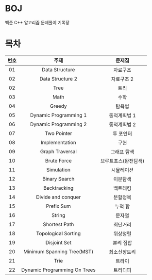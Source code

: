 # BOJ
백준 C++ 알고리즘 문제풀이 기록장

# 목차


 번호 | 주제                | 문제집    |
  | :------:  | :-----------------: | :------:  | 
01 |  Data Structure | 자료구조  | [바로가기](./자료구조) |
| 02 | Data Structure 2 | 자료구조 2 | [바로가기](./자료구조 2) |
| 02 | Tree | 트리 | [바로가기](./트리) |
| 03 | Math | 수학 | [바로가기](./수학) | 18 | 29 | ![status][Doing] |
| 04 | Greedy | 탐욕법 | [바로가기](./탐욕법) | 27 | 62 | ![status][Doing] |
| 05 | Dynamic Programming 1 | 동적계획법 1 | [바로가기](./동적계획법1) | 27 | 80 | ![status][Doing] |
| 06 | Dynamic Programming 2 | 동적계획법 2 | [바로가기](./동적계획법2) | 28 | 81 | ![status][Doing] |
| 07 | Two Pointer | 투 포인터 | [바로가기](./투포인터) | 13 | 36 | ![status][Doing] |
| 08 | Implementation | 구현 | [바로가기](./구현) | 30 | 51 | ![status][Doing] |
| 09 | Graph Traversal | 그래프 탐색 | [바로가기](./그래프탐색) | 31 | 96 | ![status][Doing] |
| 10 | Brute Force | 브루트포스(완전탐색) | [바로가기](./브루트포스) | 33 | 94 | ![status][Doing] |
| 11 | Simulation | 시뮬레이션 | [바로가기](./시뮬레이션) | 30 | 48 | ![status][Doing] |
| 12 | Binary Search | 이분탐색 | [바로가기](./이분탐색) | 20 | 66 | ![status][Doing] |
| 13 | Backtracking | 백트래킹 | [바로가기](./백트래킹) | 28 | 75 | ![status][Doing] |
| 14 | Divide and conquer | 분할정복 | [바로가기](./분할정복) | 08 | 18 | ![status][Doing] |
| 15 | Prefix Sum | 누적 합 | [바로가기](./누적합) | 11 | 32 | ![status][Doing] |
| 16 | String | 문자열 | [바로가기](./문자열) | 19 | 64 | ![status][Doing] |
| 17 | Shortest Path | 최단거리 | [바로가기](./최단거리) | 18 | 53 | ![status][Doing] |
| 18 | Topological Sorting | 위상정렬 | [바로가기](./위상정렬) | 05 | 14 | ![status][Doing] |
| 19 | Disjoint Set | 분리 집합 | [바로가기](./분리 집합) | 06 | 20 | ![status][Doing] |
| 20 | Minimum Spanning Tree(MST) | 최소신장트리 | [바로가기](./최소신장트리) | 08 | 24 | ![status][Doing] |
| 21 | Trie | 트라이 | [바로가기](./트라이) | 05 | 09 | ![status][Doing] |
| 22 | Dynamic Programming On Trees | 트리디피 | [바로가기](./트리디피) | 04 | 08 | ![status][Doing] |
 
 
